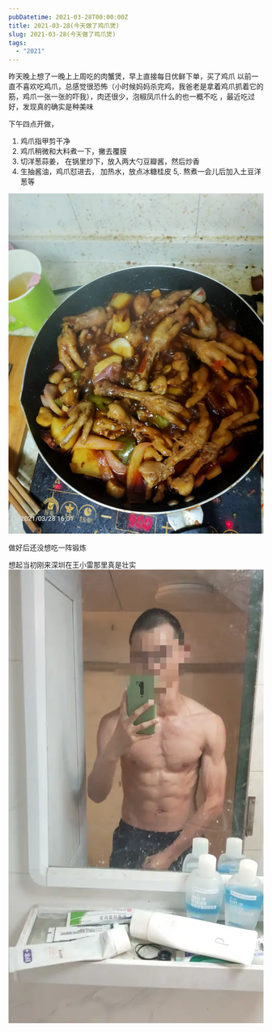 ```yaml
---
pubDatetime: 2021-03-28T00:00:00Z
title: 2021-03-28(今天做了鸡爪煲)
slug: 2021-03-28(今天做了鸡爪煲)
tags:
  - "2021"
---
```


昨天晚上想了一晚上上周吃的肉蟹煲，早上直接每日优鲜下单，买了鸡爪
以前一直不喜欢吃鸡爪，总感觉很恐怖（小时候妈妈杀完鸡，我爸老是拿着鸡爪抓着它的筋，鸡爪一张一张的吓我），肉还很少，泡椒凤爪什么的也一概不吃
，最近吃过好，发现真的确实是种美味

下午四点开做，

1. 鸡爪指甲剪干净
2. 鸡爪稍微和大料煮一下，撇去覆膜
3. 切洋葱蒜姜， 在锅里炒下，放入两大勺豆瓣酱，然后炒香
4. 生抽酱油，鸡爪怼进去， 加热水，放点冰糖桂皮
   5,. 熬煮一会儿后加入土豆洋葱等

![](../../img/6904315-c0b6817584b044dd.jpg)

做好后还没想吃一阵锻炼

想起当初刚来深圳在王小雷那里真是壮实
![](../../img/6904315-48e74cda0fd93c6f.jpg)
